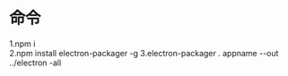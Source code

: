 # 命令

1.npm i         
2.npm install electron-packager -g
3.electron-packager . appname --out ../electron -all
